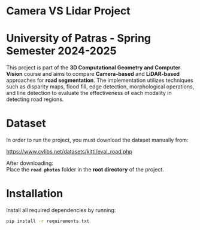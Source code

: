 # Camera VS Lidar Project
# University of Patras - Spring Semester 2024-2025  

This project is part of the **3D Computational Geometry and Computer Vision** course and aims to compare **Camera-based** and **LiDAR-based** approaches for **road segmentation**. The implementation utilizes techniques such as disparity maps, flood fill, edge detection, morphological operations, and line detection to evaluate the effectiveness of each modality in detecting road regions.

# Dataset

In order to run the project, you must download the dataset manually from:  

https://www.cvlibs.net/datasets/kitti/eval_road.php

After downloading:  
Place the **`road photos`** folder in the **root directory** of the project.

# Installation

Install all required dependencies by running:

```bash
pip install -r requirements.txt
```
